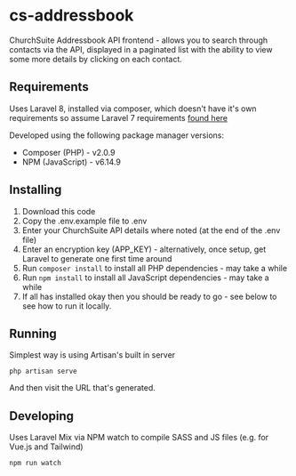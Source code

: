 # cs-addressbook
ChurchSuite Addressbook API frontend - allows you to search through contacts via the API, displayed in a paginated list with the ability to view some more details by clicking on each contact.

## Requirements
Uses Laravel 8, installed via composer, which doesn't have it's own requirements so assume Laravel 7 requirements [found here](https://laravel.com/docs/7.x/installation) 

Developed using the following package manager versions:

* Composer (PHP) - v2.0.9
* NPM (JavaScript) - v6.14.9

## Installing

1. Download this code
2. Copy the .env.example file to .env
3. Enter your ChurchSuite API details where noted (at the end of the .env file)
4. Enter an encryption key (APP_KEY) - alternatively, once setup, get Laravel to generate one first time around
5. Run `composer install` to install all PHP dependencies - may take a while
6. Run `npm install` to install all JavaScript dependencies - may take a while
7. If all has installed okay then you should be ready to go - see below to see how to run it locally.

## Running

Simplest way is using Artisan's built in server

`php artisan serve`

And then visit the URL that's generated.

## Developing 

Uses Laravel Mix via NPM watch to compile SASS and JS files (e.g. for Vue.js and Tailwind)

`npm run watch`